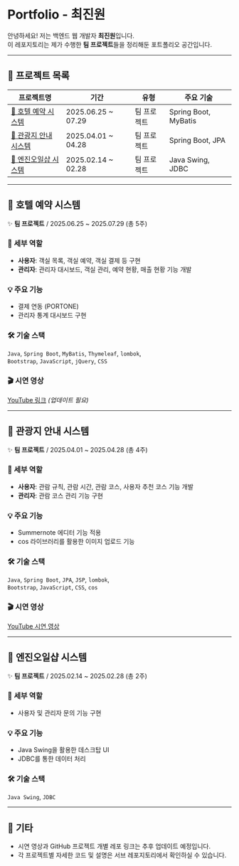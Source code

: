 # Portfolio - 최진원

안녕하세요! 저는 백엔드 웹 개발자 **최진원**입니다.  
이 레포지토리는 제가 수행한 **팀 프로젝트**들을 정리해둔 포트폴리오 공간입니다.

---

## 📁 프로젝트 목록

| 프로젝트명 | 기간 | 유형 | 주요 기술 |
|------------|------|------|------------|
| [🏨 호텔 예약 시스템](#-호텔-예약-시스템) | 2025.06.25 ~ 07.29 | 팀 프로젝트 | Spring Boot, MyBatis |
| [🏯 관광지 안내 시스템](#-관광지-안내-시스템) | 2025.04.01 ~ 04.28 | 팀 프로젝트 | Spring Boot, JPA |
| [🚗 엔진오일샵 시스템](#-엔진오일샵-시스템) | 2025.02.14 ~ 02.28 | 팀 프로젝트 | Java Swing, JDBC |

---

## 🏨 호텔 예약 시스템

✨ **팀 프로젝트** / 2025.06.25 ~ 2025.07.29 (총 5주)

### 🔧 세부 역할
- **사용자**: 객실 목록, 객실 예약, 객실 결제 등 구현
- **관리자**: 관리자 대시보드, 객실 관리, 예약 현황, 매출 현황 기능 개발

### 💡 주요 기능
- 결제 연동 (PORTONE)
- 관리자 통계 대시보드 구현

### 🛠 기술 스택
`Java`, `Spring Boot`, `MyBatis`, `Thymeleaf`, `lombok`,  
`Bootstrap`, `JavaScript`, `jQuery`, `CSS`

### 🎬 시연 영상
[YouTube 링크](https://example.com) *(업데이트 필요)*

---

## 🏯 관광지 안내 시스템

✨ **팀 프로젝트** / 2025.04.01 ~ 2025.04.28 (총 4주)

### 🔧 세부 역할
- **사용자**: 관람 규칙, 관람 시간, 관람 코스, 사용자 추천 코스 기능 개발
- **관리자**: 관람 코스 관리 기능 구현

### 💡 주요 기능
- Summernote 에디터 기능 적용
- cos 라이브러리를 활용한 이미지 업로드 기능

### 🛠 기술 스택
`Java`, `Spring Boot`, `JPA`, `JSP`, `lombok`,  
`Bootstrap`, `JavaScript`, `CSS`, `cos`

### 🎬 시연 영상
[YouTube 시연 영상](https://youtu.be/EWEOoYJBN9E)

---

## 🚗 엔진오일샵 시스템

✨ **팀 프로젝트** / 2025.02.14 ~ 2025.02.28 (총 2주)

### 🔧 세부 역할
- 사용자 및 관리자 문의 기능 구현

### 💡 주요 기능
- Java Swing을 활용한 데스크탑 UI
- JDBC를 통한 데이터 처리

### 🛠 기술 스택
`Java Swing`, `JDBC`

---

## 🔗 기타

- 시연 영상과 GitHub 프로젝트 개별 레포 링크는 추후 업데이트 예정입니다.
- 각 프로젝트별 자세한 코드 및 설명은 서브 레포지토리에서 확인하실 수 있습니다.
